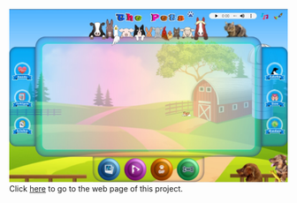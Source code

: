<img src="Index_image.jpg">
Click <a href="https://eduhrodrigues.github.io/">here</a> to go to the web page of this project.

